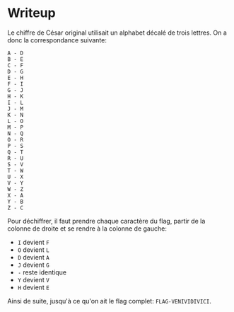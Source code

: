 # Writeup

Le chiffre de César original utilisait un alphabet décalé de trois lettres. On a donc la correspondance suivante:

```
A - D
B - E
C - F
D - G
E - H
F - I
G - J
H - K
I - L
J - M
K - N
L - O
M - P
N - Q
O - R
P - S
Q - T
R - U
S - V
T - W
U - X
V - Y
W - Z
X - A
Y - B
Z - C
```

Pour déchiffrer, il faut prendre chaque caractère du flag, partir de la colonne de droite et se rendre à la colonne de gauche:
- `I` devient `F`
- `O` devient `L`
- `D` devient `A`
- `J` devient `G`
- `-` reste identique
- `Y` devient `V`
- `H` devient `E`

Ainsi de suite, jusqu'à ce qu'on ait le flag complet: `FLAG-VENIVIDIVICI`.